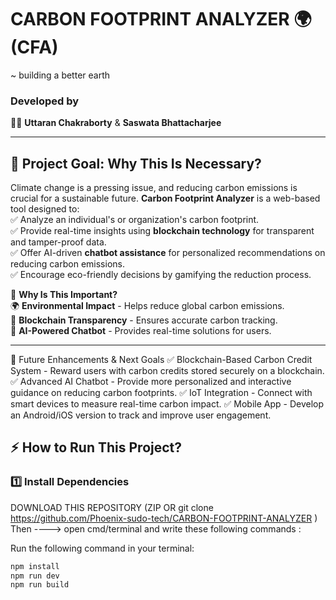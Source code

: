 # CARBON FOOTPRINT ANALYZER 🌍 (CFA)
~ building a better earth

### **Developed by**  
👨‍💻 **Uttaran Chakraborty** & **Saswata Bhattacharjee**  

---

## 🌱 **Project Goal: Why This Is Necessary?**  

Climate change is a pressing issue, and reducing carbon emissions is crucial for a sustainable future. **Carbon Footprint Analyzer** is a web-based tool designed to:  
✅ Analyze an individual's or organization's carbon footprint.  
✅ Provide real-time insights using **blockchain technology** for transparent and tamper-proof data.  
✅ Offer AI-driven **chatbot assistance** for personalized recommendations on reducing carbon emissions.  
✅ Encourage eco-friendly decisions by gamifying the reduction process.  

🚀 **Why Is This Important?**  
🌍 **Environmental Impact** - Helps reduce global carbon emissions.  
🔗 **Blockchain Transparency** - Ensures accurate carbon tracking.  
🤖 **AI-Powered Chatbot** - Provides real-time solutions for users.  

---
🔮 Future Enhancements & Next Goals
✅ Blockchain-Based Carbon Credit System - Reward users with carbon credits stored securely on a blockchain.
✅ Advanced AI Chatbot - Provide more personalized and interactive guidance on reducing carbon footprints.
✅ IoT Integration - Connect with smart devices to measure real-time carbon impact.
✅ Mobile App - Develop an Android/iOS version to track and improve user engagement.

## ⚡ **How to Run This Project?**  

### **1️⃣ Install Dependencies**  

DOWNLOAD THIS REPOSITORY (ZIP OR git clone https://github.com/Phoenix-sudo-tech/CARBON-FOOTPRINT-ANALYZER )
Then ----> open cmd/terminal and write these following commands :

Run the following command in your terminal:  
```sh
npm install
npm run dev
npm run build
